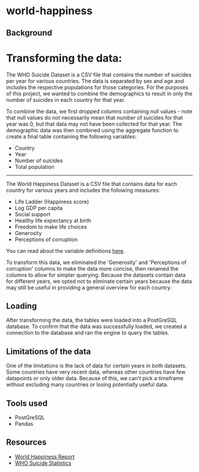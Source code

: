 # world-happiness

## Background


# Transforming the data:

The WHO Suicide Dataset is a CSV file that contains the number of suicides per year for various countries. The data is separated by sex and age and includes the respective populations for those categories. For the purposes of this project, we wanted to combine the demographics to result in only the number of suicides in each country for that year. 

To combine the data, we first dropped columns containing null values - note that null values do not necessarily mean that number of suicides for that year was 0, but that data may not have been collected for that year. The demographic data was then combined using the aggregate function to create a final table containing the following variables: 
* Country
* Year
* Number of suicides
* Total population 

---

The World Happiness Dataset is a CSV file that contains data for each country for various years and includes the following measures:
* Life Ladder (Happiness score)
* Log GDP per capita 
* Social support 
* Healthy life expectancy at birth
* Freedom to make life choices 
* Generosity 
* Perceptions of corruption 

You can read about the variable definitions [here](https://s3.amazonaws.com/happiness-report/2019/WHR19_Ch2A_Appendix1.pdf).

To transform this data, we eliminated the 'Generosity' and 'Perceptions of corruption' columns to make the data more concise, then renamed the columns to allow for simpler querying. Because the datasets contain data for different years, we opted not to eliminate certain years because the data may still be useful in providing a general overview for each country. 

## Loading 

After transforming the data, the tables were loaded into a PostGreSQL database. To confirm that the data was successfully loaded, we created a connection to the database and ran the engine to query the tables. 

## Limitations of the data 

One of the limitations is the lack of data for certain years in both datasets. Some countries have very recent data, whereas other countries have few datapoints or only older data. Because of this, we can't pick a timeframe without excluding many countries or losing potentially useful data. 


## Tools used
* PostGreSQL 
* Pandas 

## Resources
* [World Happiness Report](https://worldhappiness.report/ed/2019/)
* [WHO Suicide Statistics](https://www.kaggle.com/szamil/who-suicide-statistics)
